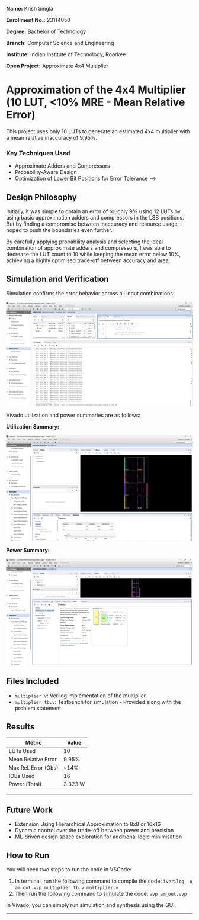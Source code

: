 **Name:** Krish Singla

**Enrollment No.:** 23114050

**Degree:** Bachelor of Technology

**Branch:** Computer Science and Engineering

**Institute:** Indian Institute of Technology, Roorkee

**Open Project:** Approximate 4x4 Multiplier 

# Approximation of the 4x4 Multiplier (10 LUT, <10% MRE - Mean Relative Error)

This project uses only 10 LUTs to generate an estimated 4x4 multiplier with a mean relative inaccuracy of 9.95%.

### Key Techniques Used

- Approximate Adders and Compressors
- Probability-Aware Design
- Optimization of Lower Bit Positions for Error Tolerance -->

## Design Philosophy

Initially, it was simple to obtain an error of roughly 9% using 12 LUTs by using basic approximation adders and compressors in the LSB positions. But by finding a compromise between inaccuracy and resource usage, I hoped to push the boundaries even further.

By carefully applying probability analysis and selecting the ideal combination of approximate adders and compressors, I was able to decrease the LUT count to 10 while keeping the mean error below 10%, achieving a highly optimised trade-off between accuracy and area.

## Simulation and Verification

Simulation confirms the error behavior across all input combinations:

![Simulation Output](./results/mre.png)

Vivado utilization and power summaries are as follows:

**Utilization Summary:**

![Utilization Analysis](./results/lut.png)

**Power Summary:**

![Power Analysis](./results/power.png)

## Files Included

- `multiplier.v`: Verilog implementation of the multiplier
- `multiplier_tb.v`: Testbench for simulation - Provided along with the problem statement

## Results

| Metric               | Value   |
| -------------------- | ------- |
| LUTs Used            | 10      |
| Mean Relative Error  | 9.95%   |
| Max Rel. Error (Obs) | ~14%    |
| IOBs Used            | 16      |
| Power (Total)        | 3.323 W |

---

## Future Work

- Extension Using Hierarchical Approximation to 8x8 or 16x16
- Dynamic control over the trade-off between power and precision
- ML-driven design space exploration for additional logic minimisation

## How to Run

You will need two steps to run the code in VSCode:

1. In terminal, run the following command to compile the code:
   `iverilog -o am_out.vvp multiplier_tb.v multiplier.v`
2. Then run the following command to simulate the code:
   `vvp am_out.vvp`

In Vivado, you can simply run simulation and synthesis using the GUI.

---
